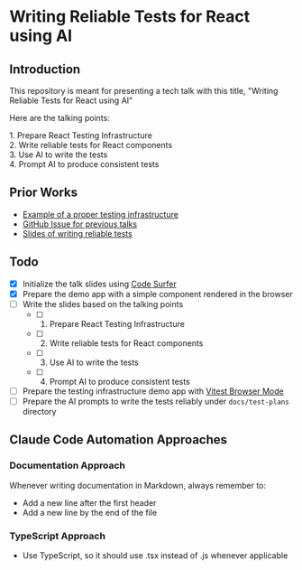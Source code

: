 # Writing Reliable Tests for React using AI

## Introduction

This repository is meant for presenting a tech talk with this title, "Writing
Reliable Tests for React using AI"

Here are the talking points:

1.⁠ ⁠Prepare React Testing Infrastructure\
2.⁠ ⁠Write reliable tests for React components\
3.⁠ ⁠⁠⁠Use AI to write the tests\
4.⁠ ⁠⁠Prompt AI to produce consistent tests

## Prior Works

- [Example of a proper testing infrastructure](https://github.com/zainfathoni/senar.ai)
- [GitHub Issue for previous talks](https://github.com/zainfathoni/senar.ai/issues/2)
- [Slides of writing reliable tests](https://github.com/zainfathoni/confident-react-testing)

## Todo

- [x] Initialize the talk slides using
      [Code Surfer](https://codesurfer.pomb.us/)
- [x] Prepare the demo app with a simple component rendered in the browser
- [ ] Write the slides based on the talking points
  - [ ] 1. Prepare React Testing Infrastructure
  - [ ] 2. Write reliable tests for React components
  - [ ] 3. Use AI to write the tests
  - [ ] 4. Prompt AI to produce consistent tests
- [ ] Prepare the testing infrastructure demo app with
      [Vitest Browser Mode](https://vitest.dev/guide/browser/)
- [ ] Prepare the AI prompts to write the tests reliably under `docs/test-plans`
      directory

## Claude Code Automation Approaches

### Documentation Approach

Whenever writing documentation in Markdown, always remember to:

- Add a new line after the first header
- Add a new line by the end of the file

### TypeScript Approach

- Use TypeScript, so it should use .tsx instead of .js whenever applicable
